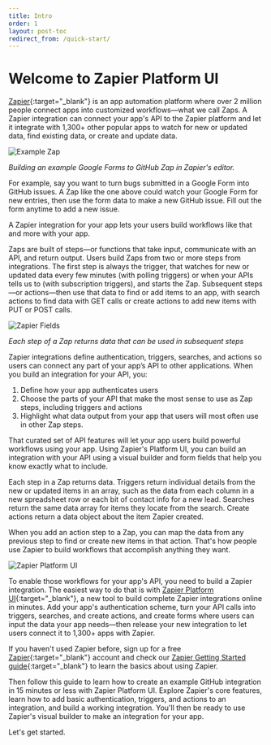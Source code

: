 ```yaml
---
title: Intro
order: 1
layout: post-toc
redirect_from: /quick-start/
---
```


# Welcome to Zapier Platform UI

[Zapier](https://zapier.com/){:target="_blank"} is an app automation platform where over 2 million people connect apps into customized workflows—what we call Zaps. A Zapier integration can connect your app's API to the Zapier platform and let it integrate with 1,300+ other popular apps to watch for new or updated data, find existing data, or create and update data.

![Example Zap](https://cdn.zapier.com/storage/photos/bcad0a485f61f4acccf36cb19a0261ec.gif)

_Building an example Google Forms to GitHub Zap in Zapier's editor._

For example, say you want to turn bugs submitted in a Google Form into GitHub issues. A Zap like the one above could watch your Google Form for new entries, then use the form data to make a new GitHub issue. Fill out the form anytime to add a new issue.

A Zapier integration for your app lets your users build workflows like that and more with your app.

Zaps are built of steps—or functions that take input, communicate with an API, and return output. Users build Zaps from two or more steps from integrations. The first step is always the trigger, that watches for new or updated data every few minutes (with polling triggers) or when your APIs tells us to (with subscription triggers), and starts the Zap. Subsequent steps—or actions—then use that data to find or add items to an app, with search actions to find data with GET calls or create actions to add new items with PUT or POST calls.

![Zapier Fields](https://cdn.zapier.com/storage/photos/e0442350236db38688da231caafdab5f.gif)

_Each step of a Zap returns data that can be used in subsequent steps_

Zapier integrations define authentication, triggers, searches, and actions so users can connect any part of your app’s API to other applications. When you build an integration for your API, you:

1. Define how your app authenticates users
2. Choose the parts of your API that make the most sense to use as Zap steps, including triggers and actions
3. Highlight what data output from your app that users will most often use in other Zap steps.

That curated set of API features will let your app users build powerful workflows using your app. Using Zapier's Platform UI, you can build an integration with your API using a visual builder and form fields that help you know exactly what to include.

Each step in a Zap returns data. Triggers return individual details from the new or updated items in an array, such as the data from each column in a new spreadsheet row or each bit of contact info for a new lead. Searches return the same data array for items they locate from the search. Create actions return a data object about the item Zapier created.

When you add an action step to a Zap, you can map the data from any previous step to find or create new items in that action. That's how people use Zapier to build workflows that accomplish anything they want.

![Zapier Platform UI](https://cdn.zapier.com/storage/photos/2316a669768c5c2ee9f4b1e84c70d1d0.png)

To enable those workflows for your app's API, you need to build a Zapier integration. The easiest way to do that is with [Zapier Platform UI](https://zapier.com/app/developer/){:target="_blank"}, a new tool to build complete Zapier integrations online in minutes. Add your app's authentication scheme, turn your API calls into triggers, searches, and create actions, and create forms where users can input the data your app needs—then release your new integration to let users connect it to 1,300+ apps with Zapier.

If you haven't used Zapier before, sign up for a free [Zapier](https://zapier.com/){:target="_blank"} account and check our [Zapier Getting Started guide](https://zapier.com/learn/getting-started-guide/){:target="_blank"} to learn the basics about using Zapier.

Then follow this guide to learn how to create an example GitHub integration in 15 minutes or less with Zapier Platform UI. Explore Zapier's core features, learn how to add basic authentication, triggers, and actions to an integration, and build a working integration. You'll then be ready to use Zapier's visual builder to make an integration for your app.

Let's get started.